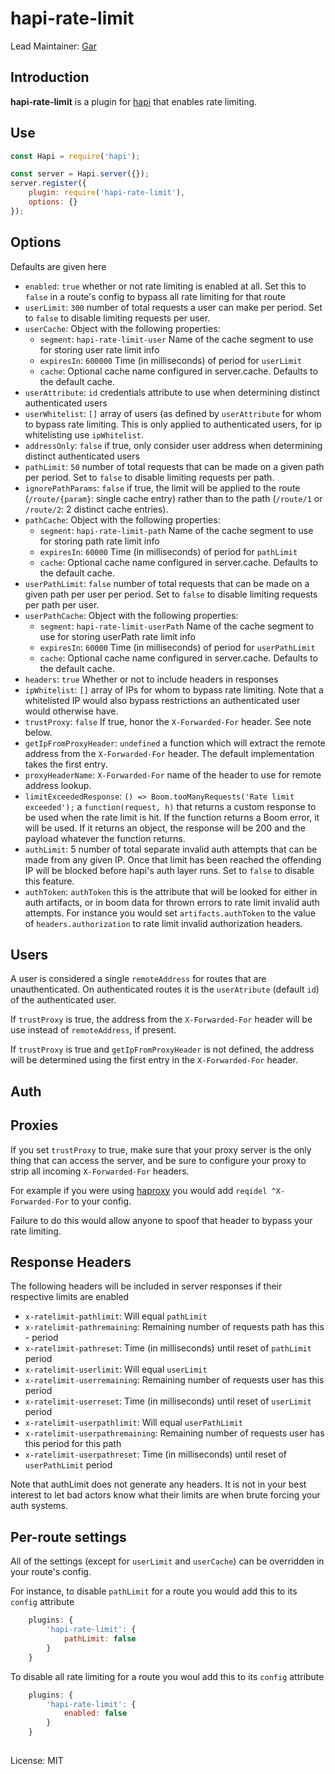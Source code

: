 # hapi-rate-limit

Lead Maintainer: [Gar](https://github.com/wraithgar)

## Introduction

**hapi-rate-limit** is a plugin for [hapi](http://hapijs.com) that enables rate limiting.

## Use

```javascript
const Hapi = require('hapi');

const server = Hapi.server({});
server.register({
    plugin: require('hapi-rate-limit'),
    options: {}
});
```

## Options

Defaults are given here

- `enabled`: `true` whether or not rate limiting is enabled at all. Set this to `false` in a route's config to bypass all rate limiting for that route
- `userLimit`: `300` number of total requests a user can make per period.  Set to `false` to disable limiting requests per user.
- `userCache`: Object with the following properties:
    - `segment`: `hapi-rate-limit-user` Name of the cache segment to use for storing user rate limit info
    - `expiresIn`: `600000` Time (in milliseconds) of period for `userLimit`
    - `cache`: Optional cache name configured in server.cache. Defaults to the default cache.
- `userAttribute`: `id` credentials attribute to use when determining distinct authenticated users
- `userWhitelist`: `[]` array of users (as defined by `userAttribute` for whom to bypass rate limiting.  This is only applied to authenticated users, for ip whitelisting use `ipWhitelist`.
- `addressOnly`: `false` if true, only consider user address when determining distinct authenticated users
- `pathLimit`: `50` number of total requests that can be made on a given path per period.  Set to `false` to disable limiting requests per path.
- `ignorePathParams`: `false` if true, the limit will be applied to the route (`/route/{param}`: single cache entry) rather than to the path (`/route/1` or `/route/2`: 2 distinct cache entries).
- `pathCache`: Object with the following properties:
	- `segment`: `hapi-rate-limit-path` Name of the cache segment to use for storing path rate limit info
	- `expiresIn`: `60000` Time (in milliseconds) of period for `pathLimit`
    - `cache`: Optional cache name configured in server.cache. Defaults to the default cache.
- `userPathLimit`: `false` number of total requests that can be made on a given path per user per period.  Set to `false` to disable limiting requests per path per user.
- `userPathCache`: Object with the following properties:
	- `segment`: `hapi-rate-limit-userPath` Name of the cache segment to use for storing userPath rate limit info
	- `expiresIn`: `60000` Time (in milliseconds) of period for `userPathLimit`
    - `cache`: Optional cache name configured in server.cache. Defaults to the default cache.
- `headers`: `true` Whether or not to include headers in responses
- `ipWhitelist`: `[]` array of IPs for whom to bypass rate limiting.  Note that a whitelisted IP would also bypass restrictions an authenticated user would otherwise have.
- `trustProxy`: `false` If true, honor the `X-Forwarded-For` header.  See note below.
- `getIpFromProxyHeader`: `undefined` a function which will extract the remote address from the `X-Forwarded-For` header. The default implementation takes the first entry.
- `proxyHeaderName`: `X-Forwarded-For` name of the header to use for remote address lookup.
- `limitExceededResponse`: `() => Boom.tooManyRequests('Rate limit exceeded');` a `function(request, h)` that returns a custom response to be used when the rate limit is hit. If the function returns a Boom error, it will be used. If it returns an object, the response will be 200 and the payload whatever the function returns.
- `authLimit`: 5 number of total separate invalid auth attempts that can be made from any given IP. Once that limit has been reached the offending IP will be blocked before hapi's auth layer runs. Set to `false` to disable this feature.
- `authToken`: `authToken` this is the attribute that will be looked for either in auth artifacts, or in boom data for thrown errors to rate limit invalid auth attempts.  For instance you would set `artifacts.authToken` to the value of `headers.authorization` to rate limit invalid authorization headers.

## Users

A user is considered a single `remoteAddress` for routes that are unauthenticated.  On authenticated routes it is the `userAtribute` (default `id`) of the authenticated user.

If `trustProxy` is true, the address from the `X-Forwarded-For` header will be use instead of `remoteAddress`, if present.

If `trustProxy` is true and `getIpFromProxyHeader` is not defined, the address will be determined using the first entry in the `X-Forwarded-For` header.


## Auth

## Proxies

If you set `trustProxy` to true, make sure that your proxy server is the only thing that can access the server, and be sure to configure your proxy to strip all incoming `X-Forwarded-For` headers.

For example if you were using [haproxy](http://www.haproxy.org) you would add `reqidel ^X-Forwarded-For` to your config.

Failure to do this would allow anyone to spoof that header to bypass your rate limiting.

## Response Headers

The following headers will be included in server responses if their respective limits are enabled

- `x-ratelimit-pathlimit`: Will equal `pathLimit`
- `x-ratelimit-pathremaining`: Remaining number of requests path has this - period
- `x-ratelimit-pathreset`: Time (in milliseconds) until reset of `pathLimit` period
- `x-ratelimit-userlimit`: Will equal `userLimit`
- `x-ratelimit-userremaining`: Remaining number of requests user has this period
- `x-ratelimit-userreset`: Time (in milliseconds) until reset of `userLimit` period
- `x-ratelimit-userpathlimit`: Will equal `userPathLimit`
- `x-ratelimit-userpathremaining`: Remaining number of requests user has this period for this path
- `x-ratelimit-userpathreset`: Time (in milliseconds) until reset of `userPathLimit` period

Note that authLimit does not generate any headers. It is not in your best interest to let bad actors know what their limits are when brute forcing your auth systems.

## Per-route settings

All of the settings (except for `userLimit` and `userCache`) can be overridden in your route's config.

For instance, to disable `pathLimit` for a route you would add this to its `config` attribute

```javascript
    plugins: {
        'hapi-rate-limit': {
            pathLimit: false
        }
    }
```

To disable all rate limiting for a route you woul add this to its `config` attribute

```javascript
    plugins: {
        'hapi-rate-limit': {
            enabled: false
        }
    }
```

##

License: MIT
